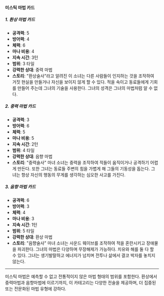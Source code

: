 #### 미스틱 마법 카드

##### 1. 환상 마법 카드

- **공격력**: 5
- **방어력**: 4
- **체력**: 6
- **마나 비용**: 4
- **지속 시간**: 3턴
- **범위**: 3 타일
- **강력한 상대**: 중력 마법
- **스토리**: "환상술사"라고 알려진 이 소녀는 다른 사람들이 인지하는 것을 조작하여 거짓 현실을 만들거나 자신을 보이지 않게 할 수 있다. 적을 속이고 동료들에게 기회를 만들어 주는데 그녀의 기술을 사용한다. 그녀의 성격은 그녀의 마법처럼 알 수 없다.

##### 2. 중력 마법 카드

- **공격력**: 3
- **방어력**: 6
- **체력**: 5
- **마나 비용**: 5
- **지속 시간**: 2턴
- **범위**: 4 타일
- **강력한 상대**: 음향 마법
- **스토리**: "중력술사" 마녀 소녀는 중력을 조작하여 적들이 움직이거나 공격하기 어렵게 만든다. 또한 그녀는 동료들 주변의 힘을 가볍게 해 그들의 기동성을 돕는다. 그녀는 항상 자신의 행동의 무게를 생각하는 심오한 사고를 가진다.

##### 3. 음향 마법 카드

- **공격력**: 6
- **방어력**: 3
- **체력**: 4
- **마나 비용**: 3
- **지속 시간**: 1턴
- **범위**: 5 타일
- **강력한 상대**: 환상 마법
- **스토리**: "음향술사" 마녀 소녀는 사운드 웨이브를 조작하여 적을 혼란시키고 장애물을 파괴한다. 그녀의 마법은 다양하며 무장해제가 가능하다. 치유와 해를 둘 다 할 수 있다. 그녀는 생기발랄하고 에너지가 넘치며 전투나 삶에서 결코 박자를 놓치지 않는다.

---

미스틱 마법은 예측할 수 없고 전통적이지 않은 마법 형태의 범위를 포함한다. 환상에서 중력마법과 음향마법에 이르기까지, 이 카테고리는 다양한 전술을 제공하며, 더 집중된 또는 전문화된 마법 유형에 강하다.